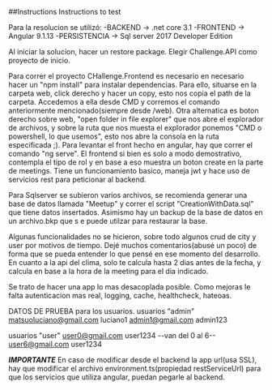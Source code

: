 ##Instructions
Instructions to test 

Para la resolucion se utilizó:
-BACKEND -> .net core 3.1
-FRONTEND -> Angular 9.1.13
-PERSISTENCIA -> Sql server 2017 Developer Edition

Al iniciar la solucion, hacer un restore package.
Elegir Challenge.API como proyecto de inicio.

Para correr el proyecto CHallenge.Frontend es necesario  en necesario hacer un "npm install" para instalar dependencias.
Para ello, situarse en la carpeta web, click derecho y hacer un copy, esto nos copia el path de la carpeta. Accedemos a ella desde CMD y corremos el comando anteriormente mencionado(siempre desde /web).
Otra alternatica es boton derecho sobre web, "open folder in file explorer" que nos abre el explorador de archivos, y sobre la ruta que nos muesta el explorador ponemos "CMD o powershell, lo que usemos", esto nos abre la consola en la ruta especificada ;).
Para levantar el front hecho en angular, hay que correr el comando "ng serve". 
El frontend si bien es solo a modo demostrativo, contempla el tipo de rol y en base a eso muestra un boton create en la parte de meetings. Tiene un funcionamiento basico, maneja jwt y hace uso de servicios rest para peticionar al backend.

Para Sqlserver se subieron varios archivos, se recomienda generar una base de datos llamada "Meetup" y correr el script "CreationWithData.sql" que tiene datos insertados. Asimismo hay un backup de la base de datos en un archivo.bkp que s e puede utilzar para restaurar la base.

Algunas funcionalidades no se hicieron, sobre todo algunos crud de city y user por motivos de tiempo.
Dejé muchos comentarios(abusé un poco) de forma que se pueda entender lo que pensé en ese momento del desarrollo.
En cuanto a la api del clima, solo te calcula hasta 2 dias antes de la fecha, y calcula en base a la hora de la meeting para el dia indicado.

Se trato de hacer una app lo mas desacoplada posible.
Como mejoras le falta autenticacion mas real, logging, cache, healthcheck, hateoas. 


DATOS DE PRUEBA para los usuarios.
usuarios "admin" 
	matsuoluciano@gmail.com 	luciano1
	admin1@gmail.com		admin123

usuarios "user"
	user0@gmail.com			user1234
	--van del 0 al 6--
	user6@gmail.com			user1234

***IMPORTANTE***
En caso de modificar desde el backend la app url(usa SSL), hay que modificar el archivo environment.ts(propiedad restServiceUrl) para que los servicios que utiliza angular, puedan pegarle al backend.
